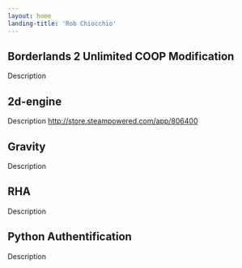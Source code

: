 ```yaml
---
layout: home
landing-title: 'Rob Chiocchio'
---
```


## Borderlands 2 Unlimited COOP Modification
Description

## 2d-engine
Description
http://store.steampowered.com/app/806400

## Gravity
Description

## RHA
Description

## Python Authentification
Description
